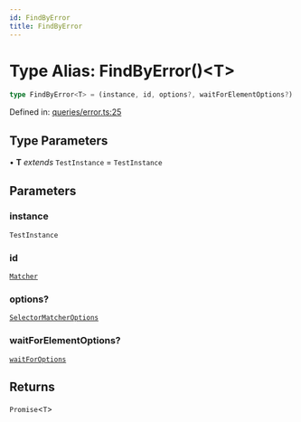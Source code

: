 ```yaml
---
id: FindByError
title: FindByError
---
```


<!-- DO NOT EDIT: this page is autogenerated from the type comments -->

# Type Alias: FindByError()\<T\>

```ts
type FindByError<T> = (instance, id, options?, waitForElementOptions?) => Promise<T>;
```

Defined in: [queries/error.ts:25](https://github.com/crutchcorn/cli-testing-library/blob/main/packages/cli-testing-library/src/queries/error.ts#L25)

## Type Parameters

• **T** *extends* `TestInstance` = `TestInstance`

## Parameters

### instance

`TestInstance`

### id

[`Matcher`](../../../type-aliases/matcher.md)

### options?

[`SelectorMatcherOptions`](../../../interfaces/selectormatcheroptions.md)

### waitForElementOptions?

[`waitForOptions`](../../../interfaces/waitforoptions.md)

## Returns

`Promise`\<`T`\>
